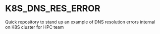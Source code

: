 # K8S_DNS_RES_ERROR

Quick repository to stand up an example of DNS resolution errors internal on K8S cluster for HPC team
